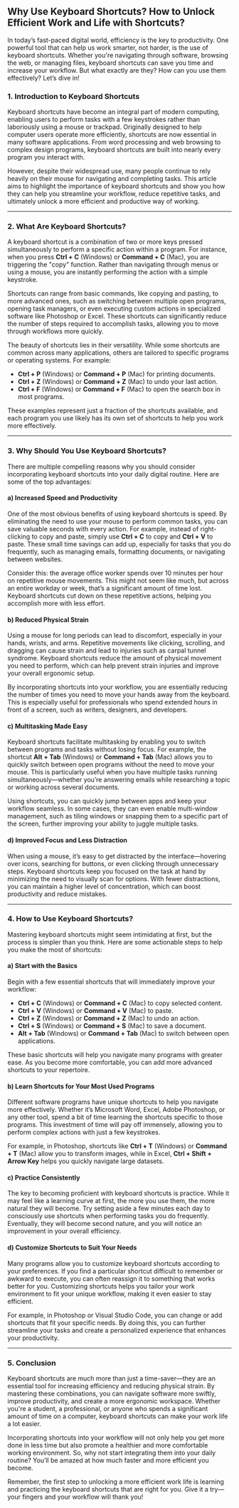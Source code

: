## Why Use Keyboard Shortcuts? How to Unlock Efficient Work and Life with Shortcuts?

In today’s fast-paced digital world, efficiency is the key to productivity. One powerful tool that can help us work smarter, not harder, is the use of keyboard shortcuts. Whether you're navigating through software, browsing the web, or managing files, keyboard shortcuts can save you time and increase your workflow. But what exactly are they? How can you use them effectively? Let’s dive in!

### 1. **Introduction to Keyboard Shortcuts**

Keyboard shortcuts have become an integral part of modern computing, enabling users to perform tasks with a few keystrokes rather than laboriously using a mouse or trackpad. Originally designed to help computer users operate more efficiently, shortcuts are now essential in many software applications. From word processing and web browsing to complex design programs, keyboard shortcuts are built into nearly every program you interact with.

However, despite their widespread use, many people continue to rely heavily on their mouse for navigating and completing tasks. This article aims to highlight the importance of keyboard shortcuts and show you how they can help you streamline your workflow, reduce repetitive tasks, and ultimately unlock a more efficient and productive way of working.

---

### 2. **What Are Keyboard Shortcuts?**

A keyboard shortcut is a combination of two or more keys pressed simultaneously to perform a specific action within a program. For instance, when you press **Ctrl + C** (Windows) or **Command + C** (Mac), you are triggering the "copy" function. Rather than navigating through menus or using a mouse, you are instantly performing the action with a simple keystroke.

Shortcuts can range from basic commands, like copying and pasting, to more advanced ones, such as switching between multiple open programs, opening task managers, or even executing custom actions in specialized software like Photoshop or Excel. These shortcuts can significantly reduce the number of steps required to accomplish tasks, allowing you to move through workflows more quickly.

The beauty of shortcuts lies in their versatility. While some shortcuts are common across many applications, others are tailored to specific programs or operating systems. For example:
- **Ctrl + P** (Windows) or **Command + P** (Mac) for printing documents.
- **Ctrl + Z** (Windows) or **Command + Z** (Mac) to undo your last action.
- **Ctrl + F** (Windows) or **Command + F** (Mac) to open the search box in most programs.

These examples represent just a fraction of the shortcuts available, and each program you use likely has its own set of shortcuts to help you work more effectively.

---

### 3. **Why Should You Use Keyboard Shortcuts?**

There are multiple compelling reasons why you should consider incorporating keyboard shortcuts into your daily digital routine. Here are some of the top advantages:

#### a) **Increased Speed and Productivity**

One of the most obvious benefits of using keyboard shortcuts is speed. By eliminating the need to use your mouse to perform common tasks, you can save valuable seconds with every action. For example, instead of right-clicking to copy and paste, simply use **Ctrl + C** to copy and **Ctrl + V** to paste. These small time savings can add up, especially for tasks that you do frequently, such as managing emails, formatting documents, or navigating between websites.

Consider this: the average office worker spends over 10 minutes per hour on repetitive mouse movements. This might not seem like much, but across an entire workday or week, that’s a significant amount of time lost. Keyboard shortcuts cut down on these repetitive actions, helping you accomplish more with less effort.

#### b) **Reduced Physical Strain**

Using a mouse for long periods can lead to discomfort, especially in your hands, wrists, and arms. Repetitive movements like clicking, scrolling, and dragging can cause strain and lead to injuries such as carpal tunnel syndrome. Keyboard shortcuts reduce the amount of physical movement you need to perform, which can help prevent strain injuries and improve your overall ergonomic setup.

By incorporating shortcuts into your workflow, you are essentially reducing the number of times you need to move your hands away from the keyboard. This is especially useful for professionals who spend extended hours in front of a screen, such as writers, designers, and developers.

#### c) **Multitasking Made Easy**

Keyboard shortcuts facilitate multitasking by enabling you to switch between programs and tasks without losing focus. For example, the shortcut **Alt + Tab** (Windows) or **Command + Tab** (Mac) allows you to quickly switch between open programs without the need to move your mouse. This is particularly useful when you have multiple tasks running simultaneously—whether you’re answering emails while researching a topic or working across several documents.

Using shortcuts, you can quickly jump between apps and keep your workflow seamless. In some cases, they can even enable multi-window management, such as tiling windows or snapping them to a specific part of the screen, further improving your ability to juggle multiple tasks.

#### d) **Improved Focus and Less Distraction**

When using a mouse, it’s easy to get distracted by the interface—hovering over icons, searching for buttons, or even clicking through unnecessary steps. Keyboard shortcuts keep you focused on the task at hand by minimizing the need to visually scan for options. With fewer distractions, you can maintain a higher level of concentration, which can boost productivity and reduce mistakes.

---

### 4. **How to Use Keyboard Shortcuts?**

Mastering keyboard shortcuts might seem intimidating at first, but the process is simpler than you think. Here are some actionable steps to help you make the most of shortcuts:

#### a) **Start with the Basics**

Begin with a few essential shortcuts that will immediately improve your workflow:
- **Ctrl + C** (Windows) or **Command + C** (Mac) to copy selected content.
- **Ctrl + V** (Windows) or **Command + V** (Mac) to paste.
- **Ctrl + Z** (Windows) or **Command + Z** (Mac) to undo an action.
- **Ctrl + S** (Windows) or **Command + S** (Mac) to save a document.
- **Alt + Tab** (Windows) or **Command + Tab** (Mac) to switch between open applications.

These basic shortcuts will help you navigate many programs with greater ease. As you become more comfortable, you can add more advanced shortcuts to your repertoire.

#### b) **Learn Shortcuts for Your Most Used Programs**

Different software programs have unique shortcuts to help you navigate more effectively. Whether it’s Microsoft Word, Excel, Adobe Photoshop, or any other tool, spend a bit of time learning the shortcuts specific to those programs. This investment of time will pay off immensely, allowing you to perform complex actions with just a few keystrokes.

For example, in Photoshop, shortcuts like **Ctrl + T** (Windows) or **Command + T** (Mac) allow you to transform images, while in Excel, **Ctrl + Shift + Arrow Key** helps you quickly navigate large datasets.

#### c) **Practice Consistently**

The key to becoming proficient with keyboard shortcuts is practice. While it may feel like a learning curve at first, the more you use them, the more natural they will become. Try setting aside a few minutes each day to consciously use shortcuts when performing tasks you do frequently. Eventually, they will become second nature, and you will notice an improvement in your overall efficiency.

#### d) **Customize Shortcuts to Suit Your Needs**

Many programs allow you to customize keyboard shortcuts according to your preferences. If you find a particular shortcut difficult to remember or awkward to execute, you can often reassign it to something that works better for you. Customizing shortcuts helps you tailor your work environment to fit your unique workflow, making it even easier to stay efficient.

For example, in Photoshop or Visual Studio Code, you can change or add shortcuts that fit your specific needs. By doing this, you can further streamline your tasks and create a personalized experience that enhances your productivity.

---

### 5. **Conclusion**

Keyboard shortcuts are much more than just a time-saver—they are an essential tool for increasing efficiency and reducing physical strain. By mastering these combinations, you can navigate software more swiftly, improve productivity, and create a more ergonomic workspace. Whether you're a student, a professional, or anyone who spends a significant amount of time on a computer, keyboard shortcuts can make your work life a lot easier.

Incorporating shortcuts into your workflow will not only help you get more done in less time but also promote a healthier and more comfortable working environment. So, why not start integrating them into your daily routine? You’ll be amazed at how much faster and more efficient you become.

Remember, the first step to unlocking a more efficient work life is learning and practicing the keyboard shortcuts that are right for you. Give it a try—your fingers and your workflow will thank you!

